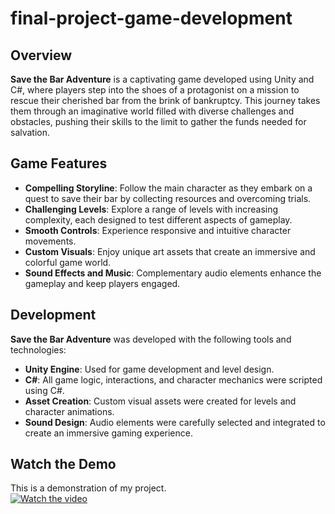 # final-project-game-development

## Overview
**Save the Bar Adventure** is a captivating game developed using Unity and C#, where players step into the shoes of a protagonist on a mission to rescue their cherished bar from the brink of bankruptcy. This journey takes them through an imaginative world filled with diverse challenges and obstacles, pushing their skills to the limit to gather the funds needed for salvation.

## Game Features
- **Compelling Storyline**: Follow the main character as they embark on a quest to save their bar by collecting resources and overcoming trials.
- **Challenging Levels**: Explore a range of levels with increasing complexity, each designed to test different aspects of gameplay.
- **Smooth Controls**: Experience responsive and intuitive character movements.
- **Custom Visuals**: Enjoy unique art assets that create an immersive and colorful game world.
- **Sound Effects and Music**: Complementary audio elements enhance the gameplay and keep players engaged.

## Development
**Save the Bar Adventure** was developed with the following tools and technologies:

- **Unity Engine**: Used for game development and level design.
- **C#**: All game logic, interactions, and character mechanics were scripted using C#.
- **Asset Creation**: Custom visual assets were created for levels and character animations.
- **Sound Design**: Audio elements were carefully selected and integrated to create an immersive gaming experience.

## Watch the Demo
This is a demonstration of my project.
<br/>
[![Watch the video](./videos/thumbnail.jpg)](./demo.mp4)
